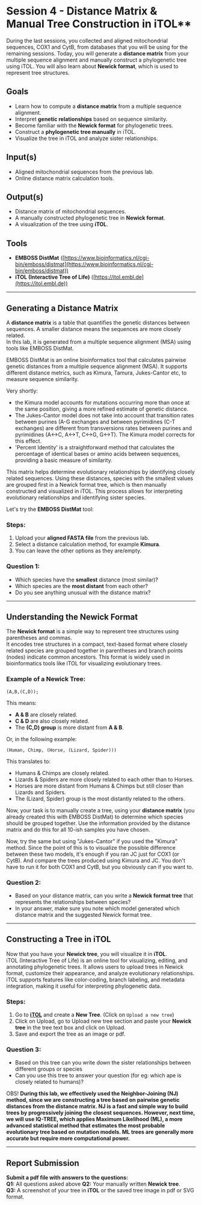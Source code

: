 # Session 4 -  Distance Matrix & Manual Tree Construction in iTOL**  

During the last sessions, you collected and aligned mitochondrial sequences, COX1 and CytB, from databases that you will be using for the remaining sessions. Today, you will generate a **distance matrix** from your multiple sequence alignment and manually construct a phylogenetic tree using iTOL. You will also learn about **Newick format**, which is used to represent tree structures.  

## **Goals**  
+ Learn how to compute a **distance matrix** from a multiple sequence alignment.  
+ Interpret **genetic relationships** based on sequence similarity.  
+ Become familiar with the **Newick format** for phylogenetic trees.  
+ Construct a **phylogenetic tree manually** in iTOL.
+ Visualize the tree in iTOL and analyze sister relationships.  

## **Input(s)**  
+ Aligned mitochondrial sequences from the previous lab.  
+ Online distance matrix calculation tools.  

## **Output(s)**  
+ Distance matrix of mitochondrial sequences.  
+ A manually constructed phylogenetic tree in **Newick format**.  
+ A visualization of the tree using **iTOL**.  

## **Tools**  
+ **EMBOSS DistMat** ([https://www.bioinformatics.nl/cgi-bin/emboss/distmat](https://www.bioinformatics.nl/cgi-bin/emboss/distmat))  
+ **iTOL (Interactive Tree of Life)** ([https://itol.embl.de](https://itol.embl.de))  

---  

## **Generating a Distance Matrix**  

A **distance matrix** is a table that quantifies the genetic distances between sequences. A smaller distance means the sequences are more closely related.  
In this lab, it is generated from a multiple sequence alignment (MSA) using tools like EMBOSS DistMat. 

EMBOSS DistMat is an online bioinformatics tool that calculates pairwise genetic distances from a multiple sequence alignment (MSA). It supports different distance metrics, such as Kimura, Tamura, Jukes-Cantor etc, to measure sequence similarity. 

Very shortly: 
- the Kimura model accounts for mutations occurring more than once at the same position, giving a more refined estimate of genetic distance.
- The Jukes-Cantor model does not take into account that transition rates between purines (A-G exchanges and between pyrimidines (C-T exchanges) are different from transversions rates between purines and pyrimidines (A<->C, A<->T, C<->G, G<->T). The Kimura model corrects for this effect.
- 'Percent Identity' is a straightforward method that calculates the percentage of identical bases or amino acids between sequences, providing a basic measure of similarity.

This matrix helps determine evolutionary relationships by identifying closely related sequences. Using these distances, species with the smallest values are grouped first in a Newick format tree, which is then manually constructed and visualized in iTOL. This process allows for interpreting evolutionary relationships and identifying sister species.

Let's try the **EMBOSS DistMat** tool:  

### **Steps:**  

1. Upload your **aligned FASTA file** from the previous lab.
2. Select a distance calculation method, for example **Kimura**.
3. You can leave the other options as they are/empty.  

### **Question 1:**  

- Which species have the **smallest** distance (most similar)?  
- Which species are the **most distant** from each other?  
- Do you see anything unusual with the distance matrix? 

---

## **Understanding the Newick Format**  

The **Newick format** is a simple way to represent tree structures using parentheses and commas.  
It encodes tree structures in a compact, text-based format where closely related species are grouped together in parentheses and branch points (nodes) indicate common ancestors. This format is widely used in bioinformatics tools like iTOL for visualizing evolutionary trees.

### **Example of a Newick Tree:**  
```
(A,B,(C,D));
```
This means:  
- **A & B** are closely related.  
- **C & D** are also closely related.  
- The **(C,D) group** is more distant from **A & B**.  

Or, in the following example:

```(Human, Chimp, (Horse, (Lizard, Spider)))```

This translates to:
- Humans & Chimps are closely related.
- Lizards & Spiders are more closely related to each other than to Horses.
- Horses are more distant from Humans & Chimps but still closer than Lizards and Spiders.
- The (Lizard, Spider) group is the most distantly related to the others.

Now, your task is to manually create a tree, using your **distance matrix** (you already created this with EMBOSS DistMat) to determine which species should be grouped together. Use the information provided by the distance matrix and do this for all 10-ish samples you have chosen. 

Now, try the same but using "Jukes-Cantor" if you used the "Kimura" method. Since the point of this is to visualize the possible difference between these two models, it's enough if you ran JC just for COX1 (or CytB). And compare the trees produced using Kimura and JC. You don't have to run it for both COX1 and CytB, but you obviously can if you want to.

### **Question 2:**  

- Based on your distance matrix, can you write a **Newick format tree** that represents the relationships between species?
- In your answer, make sure you note which model generated which distance matrix and the suggested Newick format tree.

---

## **Constructing a Tree in iTOL**  

Now that you have your **Newick tree**, you will visualize it in **iTOL**.  
iTOL (Interactive Tree of Life) is an online tool for visualizing, editing, and annotating phylogenetic trees. It allows users to upload trees in Newick format, customize their appearance, and analyze evolutionary relationships. iTOL supports features like color-coding, branch labeling, and metadata integration, making it useful for interpreting phylogenetic data.

### **Steps:**  

1. Go to **[iTOL](https://itol.embl.de)** and create a **New Tree**.  (Click on `Upload a new tree`)
2. Click on Upload, go to Upload new tree section and paste your **Newick tree** in the tree text box and click on Upload.    
3. Save and export the tree as an image or pdf.  

### **Question 3:**  
- Based on this tree can you write down the sister relationships between different groups or species 
- Can you use this tree to answer your question (for eg: which ape is closely related to humans)?

OBS!
**During this lab, we effectively used the Neighbor-Joining (NJ) method, since we are constructing a tree based on pairwise genetic distances from the distance matrix. NJ is a fast and simple way to build trees by progressively joining the closest sequences. 
However, next time, we will use IQ-TREE, which applies Maximum Likelihood (ML), a more advanced statistical method that estimates the most probable evolutionary tree based on mutation models. ML trees are generally more accurate but require more computational power.**

---

## **Report Submission**  

**Submit a pdf file with answers to the questions:**  
**Q1:** All questions asked above 
**Q2:** Your manually written **Newick tree**.  
**Q3:** A screenshot of your tree in **iTOL** or the saved tree image in pdf or SVG format.  
